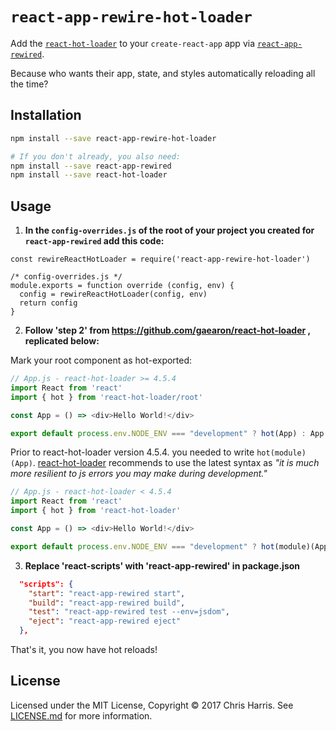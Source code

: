 # `react-app-rewire-hot-loader`

Add the [`react-hot-loader`](https://github.com/gaearon/react-hot-loader) to your `create-react-app` app via [`react-app-rewired`](https://github.com/timarney/react-app-rewired).

Because who wants their app, state, and styles automatically reloading all the time?

## Installation

```sh
npm install --save react-app-rewire-hot-loader

# If you don't already, you also need:
npm install --save react-app-rewired
npm install --save react-hot-loader
```

## Usage

1. __In the `config-overrides.js` of the root of your project you created for `react-app-rewired` add this code:__

  ```JS
  const rewireReactHotLoader = require('react-app-rewire-hot-loader')

  /* config-overrides.js */
  module.exports = function override (config, env) {
    config = rewireReactHotLoader(config, env)
    return config
  }
  ```

2. __Follow 'step 2' from https://github.com/gaearon/react-hot-loader , replicated below:__

  Mark your root component as hot-exported:
  ```js
  // App.js - react-hot-loader >= 4.5.4
  import React from 'react'
  import { hot } from 'react-hot-loader/root'

  const App = () => <div>Hello World!</div>

  export default process.env.NODE_ENV === "development" ? hot(App) : App
  ```
  Prior to react-hot-loader version 4.5.4. you needed to write `hot(module)(App)`. [react-hot-loader](https://github.com/gaearon/react-hot-loader/tree/v4.7.1#getting-started) recommends to use the latest syntax as
  _"it is much more resilient to js errors you may make during development."_

  ```js
  // App.js - react-hot-loader < 4.5.4
  import React from 'react'
  import { hot } from 'react-hot-loader'

  const App = () => <div>Hello World!</div>

  export default process.env.NODE_ENV === "development" ? hot(module)(App) : App
  ```

3. __Replace 'react-scripts' with 'react-app-rewired' in package.json__

  ```json
    "scripts": {
      "start": "react-app-rewired start",
      "build": "react-app-rewired build",
      "test": "react-app-rewired test --env=jsdom",
      "eject": "react-app-rewired eject"
    },
  ```

That's it, you now have hot reloads!


## License

Licensed under the MIT License, Copyright ©️ 2017 Chris Harris. See [LICENSE.md](LICENSE.md) for more information.
